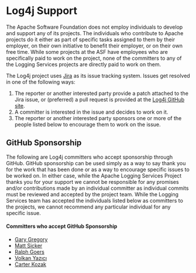 <!-- vim: set syn=markdown : -->
<!--
 Licensed to the Apache Software Foundation (ASF) under one or more
 contributor license agreements. See the NOTICE file distributed with
 this work for additional information regarding copyright ownership.
 The ASF licenses this file to You under the Apache License, Version 2.0
 (the "License"); you may not use this file except in compliance with
 the License. You may obtain a copy of the License at

         http://www.apache.org/licenses/LICENSE-2.0

 Unless required by applicable law or agreed to in writing, software
 distributed under the License is distributed on an "AS IS" BASIS,
 WITHOUT WARRANTIES OR CONDITIONS OF ANY KIND, either express or implied.
 See the License for the specific language governing permissions and
 limitations under the License.
-->

# Log4j Support

The Apache Software Foundation does not employ individuals to develop and support any of its projects. The 
individuals who contribute to Apache projects do it either as part of specific tasks assigned to them by their
employer, on their own initiative to benefit their employer, or on their own free time. While some projects
at the ASF have employees who are specifically paid to work on the project, none of the committers to any 
of the Logging Services projects are directly paid to work on them. 

The Log4j project uses [Jira](https://issues.apache.org/jira/projects/LOG4J2) as its issue tracking system. 
Issues get resolved in one of the following ways:

1. The reporter or another interested party provide a patch attached to the Jira issue, or (preferred) a pull request 
is provided at the [Log4j GitHub site](https://github.com/apache/logging-log4j2).
2. A committer is interested in the issue and decides to work on it.
3. The reporter or another interested party sponsors one or more of the people listed below to encourage them to 
work on the issue.

## GitHub Sponsorship

The following are Log4j committers who accept sponsorship through GitHub. GitHub sponsorship can be used simply as 
a way to say thank you for the work that has been done or as a way to encourage specific issues to be worked on. In either
case, while the Apache Logging Services Project thanks you for your support we cannot be responsible for any 
promises and/or contributions made by an individual committer as individual commits must be reviewed and accepted
by the project team. While the Logging Services team has accepted the individuals listed below as committers to the
projects, we cannot recommend any particular individual for any specific issue.

#### Committers who accept GitHub Sponsorship

* [Gary Gregory](https://github.com/garydgregory)
* [Matt Sicker](https://github.com/jvz)
* [Ralph Goers](https://github.com/rgoers)
* [Volkan Yazıcı](https://github.com/vy)
* [Carter Kozak](https://github.com/carterkozak)
